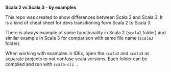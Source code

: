 **Scala 2 vs Scala 3 - by examples**

This repo was created to show differences between Scala 2 and Scala 3.
It is a kind of cheat sheet for devs transitioning form Scala 2 to Scala 3.

There is always example of some functionality in Scala 2 (`scala2` folder) and similar example in Scala 3 for comparison with same file name (`scala3` folder).

When working with examples in IDEs, open the `scala2` and `scala3` as separate projects to not confuse scala versions. Each folder can be compiled and run with `scala-cli .`
